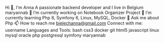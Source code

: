 Hi 👋, I'm Anna
A passionate backend developer and I live in Belgium
maryannab
🔭 I’m currently working on Notebook Organizer Project
🌱 I’m currently learning Php 8, Symfony 6, Linux, MySQL, Docker
💬 Ask me about Php
📫 How to reach me bielechanna@gmail.com
Connect with me:
username
Languages and Tools:
bash
css3
docker
git
html5
javascript
linux
mysql
oracle
php
postgresql
symfony
maryannab
